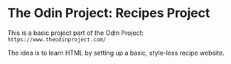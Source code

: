 # The Odin Project: Recipes Project
This is a basic project part of the Odin Project: `https://www.theodinproject.com/`

The idea is to learn HTML by setting up a basic, style-less recipe website.

